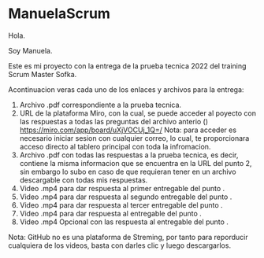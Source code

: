 # ManuelaScrum
Hola.

Soy Manuela.

Este es mi proyecto con la entrega de la prueba tecnica 2022 del training Scrum Master Sofka.

Acontinuacion veras cada uno de los enlaces y archivos para la entrega:

1. Archivo .pdf correspondiente a la prueba tecnica.
2. URL de la plataforma Miro, con la cual, se puede acceder al poyecto con las respuestas a todas las preguntas del archivo anterio ()
https://miro.com/app/board/uXjVOCUj_1Q=/
Nota: para acceder es necesario iniciar sesion con cualquier correo, lo cual, te proporcionara acceso directo al tablero principal con toda la infromacion.
3. Archivo .pdf con todas las respuestas a la prueba tecnica, es decir, contiene la misma informacion que se encuentra en la URL del punto 2, sin embargo lo subo en caso de que requieran tener en un archivo descargable con todas mis respuestas.
4. Video .mp4 para dar respuesta al primer entregable del punto .
5. Video .mp4 para dar respuesta al segundo entregable del punto .
6. Video .mp4 para dar respuesta al tercer entregable del punto .
7. Video .mp4 para dar respuesta al entregable del punto .
8. Video .mp4 Opcional con las respuesta al entregable del punto .

Nota: GitHub no es una plataforma de Streming, por tanto para reporducir cualquiera de los videos, basta con darles clic y luego descargarlos.
